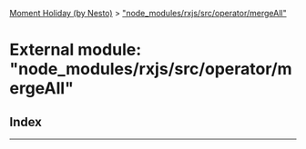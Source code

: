 [Moment Holiday (by Nesto)](../README.md) > ["node_modules/rxjs/src/operator/mergeAll"](../modules/_node_modules_rxjs_src_operator_mergeall_.md)

# External module: "node_modules/rxjs/src/operator/mergeAll"

## Index

---

